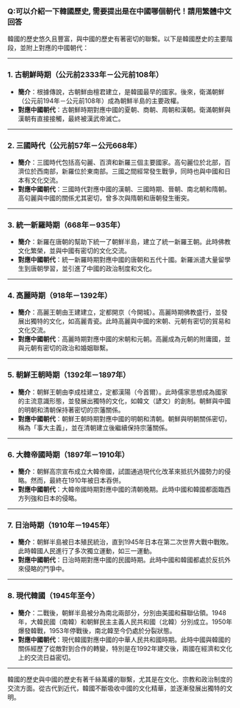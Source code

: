 ### Q:可以介紹一下韓國歷史, 需要提出是在中國哪個朝代！請用繁體中文回答

韓國的歷史悠久且豐富，與中國的歷史有著密切的聯繫。以下是韓國歷史的主要階段，並附上對應的中國朝代：

---

### 1. **古朝鮮時期（公元前2333年－公元前108年）**
   - **簡介**：根據傳說，古朝鮮由檀君建立，是韓國最早的國家。後來，衛滿朝鮮（公元前194年－公元前108年）成為朝鮮半島的主要政權。
   - **對應中國朝代**：古朝鮮時期對應中國的夏朝、商朝、周朝和漢朝。衛滿朝鮮與漢朝有直接接觸，最終被漢武帝滅亡。

---

### 2. **三國時代（公元前57年－公元668年）**
   - **簡介**：三國時代包括高句麗、百濟和新羅三個主要國家。高句麗位於北部，百濟位於西南部，新羅位於東南部。三國之間經常發生戰爭，同時也與中國和日本有文化交流。
   - **對應中國朝代**：三國時代對應中國的漢朝、三國時期、晉朝、南北朝和隋朝。高句麗與中國的關係尤其密切，曾多次與隋朝和唐朝發生衝突。

---

### 3. **統一新羅時期（668年－935年）**
   - **簡介**：新羅在唐朝的幫助下統一了朝鮮半島，建立了統一新羅王朝。此時佛教文化繁榮，並與中國有密切的文化交流。
   - **對應中國朝代**：統一新羅時期對應中國的唐朝和五代十國。新羅派遣大量留學生到唐朝學習，並引進了中國的政治制度和文化。

---

### 4. **高麗時期（918年－1392年）**
   - **簡介**：高麗王朝由王建建立，定都開京（今開城）。高麗時期佛教盛行，並發展出獨特的文化，如高麗青瓷。此時高麗與中國的宋朝、元朝有密切的貿易和文化交流。
   - **對應中國朝代**：高麗時期對應中國的宋朝和元朝。高麗成為元朝的附庸國，並與元朝有密切的政治和婚姻聯繫。

---

### 5. **朝鮮王朝時期（1392年－1897年）**
   - **簡介**：朝鮮王朝由李成桂建立，定都漢陽（今首爾）。此時儒家思想成為國家的主流意識形態，並發展出獨特的文化，如韓文（諺文）的創制。朝鮮與中國的明朝和清朝保持著密切的宗藩關係。
   - **對應中國朝代**：朝鮮王朝時期對應中國的明朝和清朝。朝鮮與明朝關係密切，稱為「事大主義」，並在清朝建立後繼續保持宗藩關係。

---

### 6. **大韓帝國時期（1897年－1910年）**
   - **簡介**：朝鮮高宗宣布成立大韓帝國，試圖通過現代化改革來抵抗外國勢力的侵略。然而，最終在1910年被日本吞併。
   - **對應中國朝代**：大韓帝國時期對應中國的清朝晚期。此時中國和韓國都面臨西方列強和日本的侵略。

---

### 7. **日治時期（1910年－1945年）**
   - **簡介**：朝鮮半島被日本殖民統治，直到1945年日本在第二次世界大戰中戰敗。此時韓國人民進行了多次獨立運動，如三一運動。
   - **對應中國朝代**：日治時期對應中國的民國時期。此時中國和韓國都處於反抗外來侵略的鬥爭中。

---

### 8. **現代韓國（1945年至今）**
   - **簡介**：二戰後，朝鮮半島被分為南北兩部分，分別由美國和蘇聯佔領。1948年，大韓民國（南韓）和朝鮮民主主義人民共和國（北韓）分別成立。1950年爆發韓戰，1953年停戰後，南北韓至今仍處於分裂狀態。
   - **對應中國朝代**：現代韓國對應中國的中華人民共和國時期。此時中國與韓國的關係經歷了從敵對到合作的轉變，特別是在1992年建交後，兩國在經濟和文化上的交流日益密切。

---

韓國的歷史與中國的歷史有著千絲萬縷的聯繫，尤其是在文化、宗教和政治制度的交流方面。從古代到近代，韓國不斷吸收中國的文化精華，並逐漸發展出獨特的文明。
